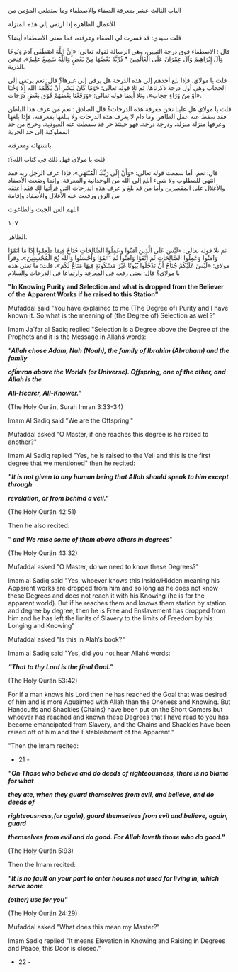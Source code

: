 الباب الثالث عشر بمعرفة الصفاء والاصطفاء وما ستطعن المؤمن من 

الأعمال الظاهرة إذا ارتقى إلى هذه المنزلة 

قلت سيدي: قد فسرت لي الصفاء وعرفته، فما معنى الاصطفاء أيضا؟ 

قال : الاصطفاء فوق درجة التبيين، وهي الرسالة لقوله تعالى: «إِنَّ اللَّهَ اصْطَفَى آدَمَ وَنُوحًا وَآلَ إِبْرَاهِيمَ وَآلَ عِمْرَانَ عَلَى الْعَالَمِينَ * ذُرِّيَّةً بَعْضُهَا مِنْ بَعْضٍ وَاللَّهُ سَمِيعٌ عَلِيمٌ». فنحن الذرية. 

قلت يا مولاي، فإذا بلغ أحدهم إلى هذه الدرجة هل يرقى إلى غيرها؟ قال: نعم يرتقي إلى الحجاب وهي أول درجة ذكرناها. ثم تلا قوله تعالى: «وَمَا كَانَ لِبَشَرِ أَنْ يُكَلَّمَهُ الله إِلَّا وَحْيَا أَوْ مِنْ وَرَاءِ حِجَاب». وتلا أيضا قوله تعالى: «وَرَفَعْنَا بَعْضَهُمْ فَوْقَ بَعْضٍ دَرَجَات». 

قلت یا مولای هل علينا نحن معرفة هذه الدرجات؟ قال الصادق : نعم من عرف هذا الباطن فقد سقط عنه عمل الظاهر، وما دام لا يعرف هذه الدرجات ولا يبلغها بمعرفته، فإذا بلغها وعرفها منزلة منزلة، ودرجة درجة، فهو حينئذ حر قد سقطت عنه العبودية، وخرج من حد المملوكية إلى حد الحرية 

باشتهائه ومعرفته. 

:قلت يا مولاي فهل ذلك في كتاب الله؟ 

قال: نعم، أما سمعت قوله تعالى: «وَأَنْ إِلَى رَبِّكَ الْمُنْتَهَى». فإذا عرف الرجل ربه فقد انتهى للمطلوب ولا شيء أبلغ إلى الله من الوحدانية والمعرفة، وإنما وضعت الأصفاد والأغلال على المقصرين وأما من قد بلغ و عرف هذه الدرجات التي قرأتها لك فقد أعتقه من الرق ورفعت عنه الأغلال والأصفاد وإقامة 

اللهم العن الجبت والطاغوت 

١٠٧ 

الظاهر. 

ثم تلا قوله تعالى: «لَيْسَ عَلَى الَّذِينَ آمَنُوا وَعَمِلُوا الصَّالِحَاتِ جُنَاحٌ فِيمَا طَعِمُوا إِذَا مَا اتَقَوْا وَآمَنُوا وَعَمِلُوا الصَّالِحَاتِ ثُمَ اتَّقَوْا وَآمَنُوا ثُمَ  َاتَقَوْا وَأَحْسَنُوا وَالله يُحَ الْمُحْسِنِينَ»، وقرأ مولاي: «لَيْسَ عَلَيْكُمْ جُنَاحٌ أَنْ تَدْخُلُوا بُيُوتًا غَيْرَ مَسْكُونَةٍ فِيهَا مَتَاعٌ لَكُم»، قلت: ما تعني هذه يا مولاي؟ قال: يعني رفعه في المعرفة وارتفاعا في الدرجات والسلام

**"In Knowing Purity and Selection and what is dropped from the Believer of the** **Apparent Works if he raised to this Station"**

Mufaddal said "You have explained to me (The Degree of) Purity and I have known it. So what is the meaning of (the Degree of) Selection as wel ?”

Imam Ja´far al Sadiq replied "Selection is a Degree above the Degree of the Prophets and it is the Message in Allahś words:

_**"Allah chose Adam, Nuh (Noah), the family of Ibrahim (Abraham) and the family**_

_**ofÍmran above the Worlds (or Universe). Offspring, one of the other, and Allah is the**_

_**All-Hearer, All-Knower."**_

(The Holy Qurán, Surah Imran 3:33-34)

Imam Al Sadiq said "We are the Offspring."

Mufaddal asked "O Master, if one reaches this degree is he raised to another?"

Imam Al Sadiq replied "Yes, he is raised to the Veil and this is the first degree that we mentioned" then he recited:

_**"It is not given to any human being that Allah should speak to him except through**_

_**revelation, or from behind a veil."**_

(The Holy Qurán 42:51)

Then he also recited:

" _**and We raise some of them above others in degrees**_"

(The Holy Qurán 43:32)

Mufaddal asked "O Master, do we need to know these Degrees?"

Imam al Sadiq said "Yes, whoever knows this Inside/Hidden meaning his Apparent works are dropped from him and so long as he does not know these Degrees and does not reach it with his Knowing (he is for the apparent world). But if he reaches them and knows them station by station and degree by degree, then he is Free and Enslavement has dropped from him and he has left the limits of Slavery to the limits of Freedom by his Longing and Knowing"

Mufaddal asked "Is this in Alah’s book?"

Imam al Sadiq said "Yes, did you not hear Allahś words:

_**“That to thy Lord is the final Goal."**_

(The Holy Qurán 53:42)

For if a man knows his Lord then he has reached the Goal that was desired of him and is more Aquainted with Allah than the Oneness and Knowing. But Handcuffs and Shackles (Chains) have been put on the Short Comers but whoever has reached and known these Degrees that I have read to you has become emancipated from Slavery, and the Chains and Shackles have been raised off of him and the Establishment of the Apparent."

"Then the Imam recited:

- 21 -

_**"On Those who believe and do deeds of righteousness, there is no blame for what**_

_**they ate, when they guard themselves from evil, and believe, and do deeds of**_

_**righteousness,(or again), guard themselves from evil and believe, again, guard**_

_**themselves from evil and do good. For Allah loveth those who do good."**_

(The Holy Qurán 5:93)

Then the Imam recited:

_**"It is no fault on your part to enter houses not used for living in, which serve some**_

_**(other) use for you"**_

(The Holy Qurán 24:29)

Mufaddal asked "What does this mean my Master?"

Imam Sadiq replied "It means Elevation in Knowing and Raising in Degrees and Peace, this Door is closed."

- 22 -
